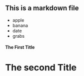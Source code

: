 ## This is a markdown file
* apple
* banana
* date
* grabs

#### The First Title

# The second Title
